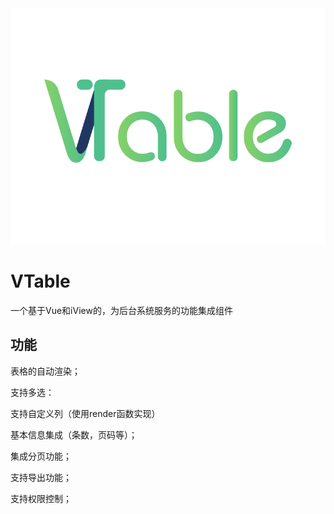 <div style="text-align:center;">
  <a href="https://github.com/imRz1015/VTable">
    <img src="./vtable_bg.png" alt="logo">
  </a>
</div>


# VTable
一个基于Vue和iView的，为后台系统服务的功能集成组件
## 功能
  表格的自动渲染；
  
  支持多选：
  
  支持自定义列（使用render函数实现）
  
  基本信息集成（条数，页码等）；
  
  集成分页功能；
  
  支持导出功能；
  
  支持权限控制；
